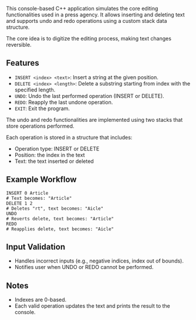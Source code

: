 This console-based C++ application simulates the core editing functionalities used in a press agency. 
It allows inserting and deleting text and supports undo and redo operations using a custom stack data structure.

The core idea is to digitize the editing process, making text changes reversible.

## Features

- `INSERT <index> <text>`: Insert a string at the given position.
- `DELETE <index> <length>`: Delete a substring starting from index with the specified length.
- `UNDO`: Undo the last performed operation (INSERT or DELETE).
- `REDO`: Reapply the last undone operation.
- `EXIT`: Exit the program.

The undo and redo functionalities are implemented using two stacks that store operations performed.

Each operation is stored in a structure that includes:
- Operation type: INSERT or DELETE
- Position: the index in the text
- Text: the text inserted or deleted

## Example Workflow

```
INSERT 0 Article
# Text becomes: "Article"
DELETE 1 2
# Deletes "rt", text becomes: "Aicle"
UNDO
# Reverts delete, text becomes: "Article"
REDO
# Reapplies delete, text becomes: "Aicle"
```

## Input Validation

- Handles incorrect inputs (e.g., negative indices, index out of bounds).
- Notifies user when UNDO or REDO cannot be performed.

## Notes

- Indexes are 0-based.
- Each valid operation updates the text and prints the result to the console.

